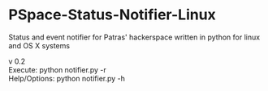 PSpace-Status-Notifier-Linux
============================

Status and event notifier for Patras' hackerspace written in python for linux and OS X systems

v 0.2  
Execute: python notifier.py -r  
Help/Options: python notifier.py -h
